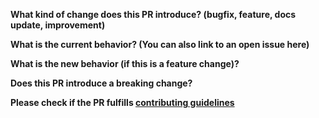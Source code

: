 **What kind of change does this PR introduce? (bugfix, feature, docs update, improvement)**

**What is the current behavior? (You can also link to an open issue here)**

**What is the new behavior (if this is a feature change)?**

**Does this PR introduce a breaking change?**

**Please check if the PR fulfills [contributing guidelines](https://github.com/JetBrains/svg-sprite-loader/blob/master/CONTRIBUTING.md#develop)**

